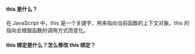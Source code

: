 <!--
 * @Author: Shu Binqi
 * @Date: 2023-03-06 16:16:33
 * @LastEditors: Shu Binqi
 * @LastEditTime: 2023-03-06 16:16:35
 * @Description: 八股文：this 绑定（2题）
 * @Version: 1.0.0
 * @FilePath: \interviewQuestions\八股文\浏览器\this绑定.md
-->

#### this 是什么？

在 JavaScript 中，this 是一个关键字，用来指向当前函数的上下文对象。this 的指向会根据函数的调用方式而变化。

#### this 绑定是什么？怎么修改 this 绑定？
